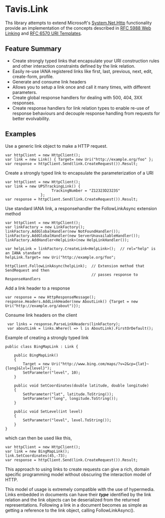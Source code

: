 # Tavis.Link #

Ths library attempts to extend Microsoft's [System.Net.Http](http://nuget.org/packages/System.Net.Http) functionality provide an implementation of the concepts described in [RFC 5988 Web Linking](http://tools.ietf.org/html/rfc5988) and [RFC 6570 URI Templates](http://tools.ietf.org/html/rfc6570).


## Feature Summary ##

- Create strongly typed links that encapsulate your URI construction rules and other interaction constraints defined by the link relation.
- Easily re-use IANA registered links like first, last, previous, next, edit, create-form, profile.
- Generate and consume link headers
- Allows you to setup a link once and call it many times, with different parameters.
- Create global response handlers for dealing with 500, 404, 3XX responses.
- Create response handlers for link relation types to enable re-use of response behaviours and decouple response handling from requests for better evolvability.


## Examples ##

Use a generic link object to make a HTTP request.

    var httpClient = new HttpClient();
    var link = new Link() { Target= new Uri("http://example.org/foo" };
    var response = httpClient.Send(link.CreateRequest()).Result;

Create a strongly typed link to encapsulate the parameterization of a URI

    var httpClient = new HttpClient();
    var link = new UPSTrackingLink() { 
                         TrackingNumber = "Z12323D2323S"
                    };
    var response = httpClient.Send(link.CreateRequest()).Result;


Use standard IANA link, a responsehandler the FollowLinkAsync extension method
    
    var httpClient = new HttpClient();
    var linkFactory = new LinkFactory();
    linkFactory.AddGlobalHandler(new NotFoundHandler());
    linkFactory.AddGlobalHandler(new ServerUnavailableHandler());
    linkFactory.AddHandler<HelpLink>(new HelpLinkHandler());

    var helpLink = linkFactory.CreateLink<HelpLink>();  // rel="help" is an IANA standard
    helpLink.Target= new Uri("http://example.org/foo";

    httpClient.FollowLinkAsync(helpLink);  // Extension method that SendRequest and then
                                           // passes response to ResponseHandlers

Add a link header to a response

    var response = new HttpResponseMessage();
    response.Headers.AddLinkHeader(new AboutLink() {Target = new Uri("http://example.org/about")});

Consume link headers on the client

     var links = response.ParseLinkHeaders(linkFactory);
     var aboutLink = links.Where(l => l is AboutLink).FirstOrDefault();
     

Example of creating a strongly typed link

    public class BingMapLink : Link {

        public BingMapLink()
        {
            Target = new Uri("http://www.bing.com/maps/?v=2&cp={lat}~{long}&lvl={level}");
            SetParameter("level", 10);
        }

        public void SetCoordinates(double latitude, double longitude)
        {
            SetParameter("lat", latitude.ToString());
            SetParameter("long", longitude.ToString());
        }
       
        public void SetLevel(int level)
        {
            SetParameter("level", level.ToString());
        }
    }

which can then be used like this,

	var httpClient = new HttpClient();
    var link = new BingMapLink();
	link.SetCoordinates(45,-73);
    var response = httpClient.Send(link.CreateRequest()).Result;

This approach to using links to create requests can give a rich, domain specific programming model without obscuring the interaction model of HTTP.  

This model of usage is extremely compatible with the use of hypermedia.  Links embedded in documents can have their ***type*** identified by the link relation and the link objects can be deserialized from the returned representations.  Following a link in a document becomes as simple as getting a reference to the link object, calling FollowLinkAsync().
